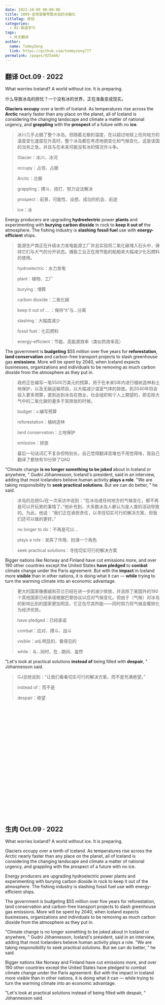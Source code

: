 ```yaml
---
date: 2022-10-09 00:00:00
title: 1009-全球变暖导致冰岛的冰融化
titleTag: 原创
categories: 
  - 02-英语学习
tags: 
  - 外文翻译
author: 
  name: TommyZeng
  link: https://github.com/tommyzeng777
permalink: /pages/925a66/
---
```





## 翻译 Oct.09 · 2022

What worries Iceland? A world without ice. It is preparing.

什么导致冰岛的担忧？一个没有冰的世界，正在准备变成现实。

**Glaciers** **occupy** over a tenth of Iceland. As temperatures rise across the **Arctic** nearly faster than any place on the planet, all of Iceland is considering the changing landscape and climate a matter of national urgency, and **grappling** with the **prospect** of a future with no **ice**.<!-- more -->

> 冰川几乎占据了整个冰岛。但随着北极的温度，在以超过地球上任何地方的温度变化速度在升高时，整个冰岛都在考虑地貌变化和气候变化，这是该国的当务之急。并且与在未来可能没有冰的情况作斗争。
>
> Glacier：冰川、冰河
>
> occupy：占领、占据
>
> Arctic：北极
>
> grappling：搏斗、扭打、努力设法解决
>
> prospect：前景、可能性、设想、成功的机会、前途
>
> ice：冰

Energy producers are upgrading **hydroelectric** power **plants** and experimenting with **burying** **carbon dioxide** in rock to **keep it out of** the atmosphere. The fishing industry is **slashing** **fossil fuel** use with **energy-efficient** ships.

> 能源生产商正在升级水力发电能源工厂并且实验将二氧化碳埋入石头中，保持它们与大气的分开状态。捕鱼工业正在用节能的船舶来大幅减少化石燃料的使用。
>
> hydroelectric：水力发电
>
> plant：植物、工厂
>
> burying：埋葬
>
> carbon dioxide：二氧化碳
>
> keep it out of … ：保持“it”与…分离
>
> slashing：大幅度减少
>
> fossil fuel：化石燃料
>
> energy-efficient：节能、高能源效率（类似热效率高）

The government is **budgeting** $55 million over five years for **reforestation**, **land conservation** and carbon-free transport projects to slash greenhouse gas **emissions**. More will be spent by 2040, when Iceland expects businesses, organizations and individuals to be removing as much carbon dioxide from the atmosphere as they put in.

> 政府正在编写一笔5500万美元的预算，用于在未来5年内进行植树造林和土地保护，以及无碳运输项目，以大幅减少温室气体的排放。到2040年将会投入更多预算，直到达到冰岛在商业，社会组织和个人上期望的，即去除大气中的二氧化碳的量多于其排放的时候。
>
> budget：v.编写预算
>
> reforestation：植树造林
>
> land conservation：土地保护
>
> emission：排放
>
> 最后一句话词汇不复杂但特别长，自己觉得翻译苦难也不用觉得啥，我自己翻译了都快有10分钟了QAQ

"Climate change **is no longer something to be joked** about in Iceland or anywhere, " Gudni Jóhannesson, Iceland's president, said in an interview, adding that most Icelanders believe human activity **plays a role**. "We are taking responsibility to **seek practical solutions**. But we can do better, " he said.

> 冰岛的总统GJ在一次采访中说到：“在冰岛或任何地方的气候变化，都不再是可以开玩笑的事情了。”他补充到，大多数冰岛人都认为是人类的活动导致的。为此，他说：“我们正在承担责任，以寻找切实可行的解决方案，但我们还可以做的更好。”
>
> no longer to do：不再是可以…
>
> plays a role：发挥了作用、扮演一个角色
>
> seek practical solutions：寻找切实可行的解决方案

Bigger nations like Norway and Finland have cut emissions more, and over 190 other countries except the United States **have pledged** to **combat** climate change under the Paris agreement. But with the **impact** in Iceland more **visible** than in other nations, it is doing what it can — **while** trying to turn the warming climate into an economic advantage.

> 更大的国家像挪威和芬兰已经在进一步的减少排放，并且除了美国外的190个其他国家已经承诺根据巴黎协议以应对气候变化。但由于（气候）对冰岛的影响比别的国家更加明显，它正在尽其所能——同时努力将气候变暖转化为经济优势。
>
> have pledged：已经承诺
>
> combat：应对、搏斗、战斗
>
> visible：adj.明显的、看得见的
>
> while：与…同时、在…期间、虽然

"Let's look at practical solutions **instead of** being filled with **despair**, " Jóhannesson said.

> GJ总统说到：“让我们看看切实可行的解决方案，而不是充满绝望。”
>
> instead of：而不是
>
> despair：绝望

<br><br><br><br><br><br><br><br><br><br><br><br><br><br><br><br><br><br><br><br><br>



## 生肉 Oct.09 · 2022

What worries Iceland? A world without ice. It is preparing.

Glaciers occupy over a tenth of Iceland. As temperatures rise across the Arctic nearly faster than any place on the planet, all of Iceland is considering the changing landscape and climate a matter of national urgency, and grappling with the prospect of a future with no ice.

Energy producers are upgrading hydroelectric power plants and experimenting with burying carbon dioxide in rock to keep it out of the atmosphere. The fishing industry is slashing fossil fuel use with energy-efficient ships.

The government is budgeting $55 million over five years for reforestation, land conservation and carbon-free transport projects to slash greenhouse gas emissions. More will be spent by 2040, when Iceland expects businesses, organizations and individuals to be removing as much carbon dioxide from the atmosphere as they put in.

"Climate change is no longer something to be joked about in Iceland or anywhere, " Gudni Jóhannesson, Iceland's president, said in an interview, adding that most Icelanders believe human activity plays a role. "We are taking responsibility to seek practical solutions. But we can do better, " he said.

Bigger nations like Norway and Finland have cut emissions more, and over 190 other countries except the United States have pledged to combat climate change under the Paris agreement. But with the impact in Iceland more visible than in other nations, it is doing what it can — while trying to turn the warming climate into an economic advantage.

"Let's look at practical solutions instead of being filled with despair, " Jóhannesson said.